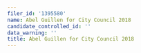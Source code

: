 ```yaml
---
filer_id: '1395580'
name: Abel Guillen for City Council 2018
candidate_controlled_id: ''
data_warning: ''
title: Abel Guillen for City Council 2018
---
```

